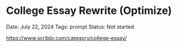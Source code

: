 # College Essay Rewrite (Optimize)

Date: July 22, 2024
Tags: prompt
Status: Not started

https://www.scribbr.com/category/college-essay/